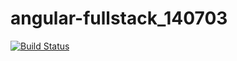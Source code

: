 angular-fullstack_140703
========================
[![Build Status](https://travis-ci.org/qpitlove/angular-fullstack_140703.svg?branch=master)](https://travis-ci.org/qpitlove/angular-fullstack_140703)
